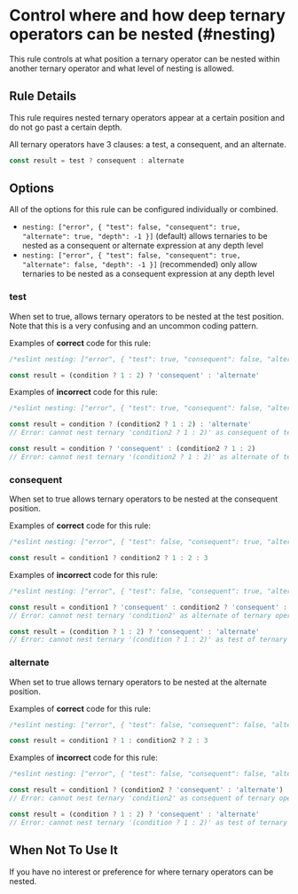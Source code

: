 # Control where and how deep ternary operators can be nested (#nesting)

This rule controls at what position a ternary operator can be nested within another ternary
operator and what level of nesting is allowed.

## Rule Details

This rule requires nested ternary operators appear at a certain position and do not go past
a certain depth.

All ternary operators have 3 clauses: a test, a consequent, and an alternate.

```js
const result = test ? consequent : alternate
```

## Options

All of the options for this rule can be configured individually or combined.

- `nesting: ["error", { "test": false, "consequent": true, "alternate": true, "depth": -1 }]` (default) allows
  ternaries to be nested as a consequent or alternate expression at any depth level
- `nesting: ["error", { "test": false, "consequent": true, "alternate": false, "depth": -1 }]` (recommended)
  only allow ternaries to be nested as a consequent expression at any depth level

### test

When set to true, allows ternary operators to be nested at the test position. Note that this is a
very confusing and an uncommon coding pattern.

Examples of **correct** code for this rule:

```js
/*eslint nesting: ["error", { "test": true, "consequent": false, "alternate": false }]*/

const result = (condition ? 1 : 2) ? 'consequent' : 'alternate'
```

Examples of **incorrect** code for this rule:

```js
/*eslint nesting: ["error", { "test": true, "consequent": false, "alternate": false }]*/

const result = condition ? (condition2 ? 1 : 2) : 'alternate'
// Error: cannot nest ternary 'condition2 ? 1 : 2)' as consequent of ternary operator

const result = condition ? 'consequent' : (condition2 ? 1 : 2)
// Error: cannot nest ternary '(condition2 ? 1 : 2)' as alternate of ternary operator
```

### consequent

When set to true allows ternary operators to be nested at the consequent position.

Examples of **correct** code for this rule:

```js
/*eslint nesting: ["error", { "test": false, "consequent": true, "alternate": false }]*/

const result = condition1 ? condition2 ? 1 : 2 : 3
```

Examples of **incorrect** code for this rule:

```js
/*eslint nesting: ["error", { "test": false, "consequent": true, "alternate": false }]*/

const result = condition1 ? 'consequent' : condition2 ? 'consequent' : 'alternate'
// Error: cannot nest ternary 'condition2' as alternate of ternary operator

const result = (condition ? 1 : 2) ? 'consequent' : 'alternate'
// Error: cannot nest ternary '(condition ? 1 : 2)' as test of ternary operator
```

### alternate

When set to true allows ternary operators to be nested at the alternate position.

Examples of **correct** code for this rule:

```js
/*eslint nesting: ["error", { "test": false, "consequent": false, "alternate": true }]*/

const result = condition1 ? 1 : condition2 ? 2 : 3
```

Examples of **incorrect** code for this rule:

```js
/*eslint nesting: ["error", { "test": false, "consequent": false, "alternate": true }]*/

const result = condition1 ? (condition2 ? 'consequent' : 'alternate') : 'alternate'
// Error: cannot nest ternary 'condition2' as consequent of ternary operator

const result = (condition ? 1 : 2) ? 'consequent' : 'alternate'
// Error: cannot nest ternary '(condition ? 1 : 2)' as test of ternary operator
```

## When Not To Use It

If you have no interest or preference for where ternary operators can be nested.
